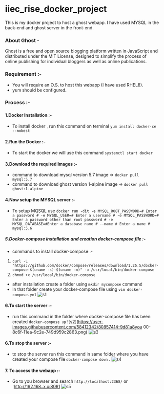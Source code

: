 # iiec_rise_docker_project
This is my docker project to host a ghost webapp. I have used MYSQL in the back-end and ghost server in the front-end.
### <h3>About Ghost - </h3>
 Ghost is a free and open source blogging platform written in JavaScript and distributed under the MIT License, designed to simplify the process of online publishing for individual bloggers as well as online publications.
### <h3> Requirement :-  </h3>
* You will require an O.S. to host this webapp (I have used RHEL8).
* yum should be configured.
### <h3>Process :- <h3>
#### <h4>1.Docker Installation :- </h4>
* To install docker , run this command on terminal `yum install docker-ce --nobest`
#### <h4>2.Run the Docker :- <h4>
* To start the docker we will use this command `systemctl start docker`
#### <h4>3.Download the required Images :- </h4>
* command to download mysql version 5.7 image => `docker pull mysql:5.7`
* command to download ghost version 1-alpine image => `docker pull ghost:1-alpine`
#### <h4>4.Now setup the MYSQL server :- </h4>
* To setup MQSQL use `docker run -dit -e MYSQL_ROOT_PASSWORD=# Enter a password # -e MYSQL_USER=# Enter a username # -e MYSQL_PASSWORD=# Enter a password other than root password # -e MYSQL_DATABASE=#Enter a database name # --name # Enter a name # mysql:5.6 `
#### <h5>5.Docker-compose installation and creation docker-compose file :- </h5>
* commands to install docker-compose :- 
1. `curl -L "https://github.com/docker/compose/releases/download/1.25.5/docker-compose-$(uname -s)-$(uname -m)" -o /usr/local/bin/docker-compose`
2. `chmod +x /usr/local/bin/docker-compose`
* after installation create a folder using `mkdir mycompose` command
* In that folder create your docker-compose file using `vim docker-compose.yml`
![s1](https://user-images.githubusercontent.com/58412342/80857193-c99c2980-8c6d-11ea-8f5c-0052ab9502e3.png)
#### <h4>6.To start the server :- </h4>
* run this command in the folder where docker-compose file has been created `docker-compose up`
![s2](https://user-images.githubusercontent.com/58412342/80857414-9d81a8you 00-8c6f-11ea-9c2e-749d959c2863.png)
![s3](https://user-images.githubusercontent.com/58412342/80857415-a1adc580-8c6f-11ea-8a5f-65158eaadffa.png)
#### <h4>6.To stop the server :- </h4>
* to stop the server run this command in same folder where you have created your compose file `docker-compose down` .
![s4](https://user-images.githubusercontent.com/58412342/80857445-f0f3f600-8c6f-11ea-8a44-6f3f5df553ba.png)
#### <h4>7. To access the webapp :- </h4>
* Go to you browser and search `http://localhost:2368/` or `http://192.168..x.x:8081
![s5](https://user-images.githubusercontent.com/58412342/80857739-efc3c880-8c71-11ea-8abf-c93cefefca00.jpg)






